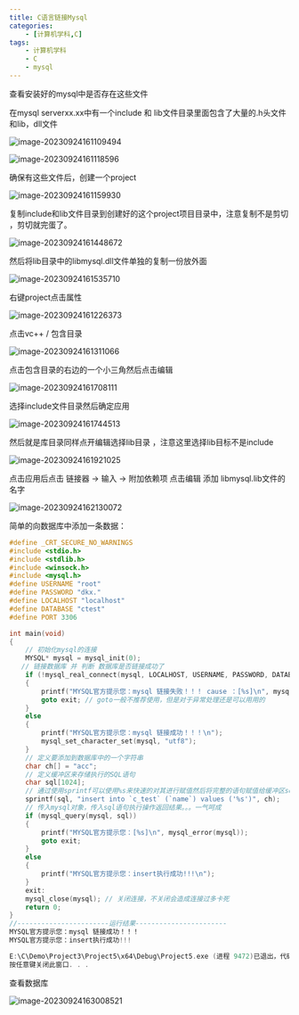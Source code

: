 ```yaml
---
title: C语言链接Mysql
categories:
	- [计算机学科,C]
tags:
	- 计算机学科
	- C
	- mysql
---
```


查看安装好的mysql中是否存在这些文件

在mysql serverxx.xx中有一个include 和 lib文件目录里面包含了大量的.h头文件和lib，dll文件

![image-20230924161109494](https://raw.githubusercontent.com/PigPigLetsGo/imeages/master/202309241611363.png)

![image-20230924161118596](https://raw.githubusercontent.com/PigPigLetsGo/imeages/master/202309241611093.png)

确保有这些文件后，创建一个project

![image-20230924161159930](https://raw.githubusercontent.com/PigPigLetsGo/imeages/master/202309241612164.png)

复制include和lib文件目录到创建好的这个project项目目录中，注意复制不是剪切 ，剪切就完蛋了。

![image-20230924161448672](https://raw.githubusercontent.com/PigPigLetsGo/imeages/master/202309241614792.png)

然后将lib目录中的libmysql.dll文件单独的复制一份放外面

![image-20230924161535710](https://raw.githubusercontent.com/PigPigLetsGo/imeages/master/202309241615418.png)

右键project点击属性

![image-20230924161226373](https://raw.githubusercontent.com/PigPigLetsGo/imeages/master/202309241612862.png)

点击vc++ / 包含目录

![image-20230924161311066](https://raw.githubusercontent.com/PigPigLetsGo/imeages/master/202309241613014.png)

点击包含目录的右边的一个小三角然后点击编辑

![image-20230924161708111](https://raw.githubusercontent.com/PigPigLetsGo/imeages/master/202309241617933.png)

选择include文件目录然后确定应用

![image-20230924161744513](https://raw.githubusercontent.com/PigPigLetsGo/imeages/master/202309241617248.png)

然后就是库目录同样点开编辑选择lib目录 ，注意这里选择lib目标不是include

![image-20230924161921025](https://raw.githubusercontent.com/PigPigLetsGo/imeages/master/202309241619308.png)

点击应用后点击 链接器 -> 输入 -> 附加依赖项 点击编辑 添加 libmysql.lib文件的名字

![image-20230924162130072](https://raw.githubusercontent.com/PigPigLetsGo/imeages/master/202309241621695.png)

简单的向数据库中添加一条数据：

```c
#define _CRT_SECURE_NO_WARNINGS
#include <stdio.h>
#include <stdlib.h>
#include <winsock.h>
#include <mysql.h>
#define USERNAME "root"
#define PASSWORD "dkx."
#define LOCALHOST "localhost"
#define DATABASE "ctest"
#define PORT 3306

int main(void)
{
	// 初始化mysql的连接
	MYSQL* mysql = mysql_init(0);
   // 链接数据库 并 判断 数据库是否链接成功了
	if (!mysql_real_connect(mysql, LOCALHOST, USERNAME, PASSWORD, DATABASE, PORT, NULL, NULL))
	{
		printf("MYSQL官方提示您：mysql 链接失败！！！ cause ：[%s]\n", mysql_error(mysql));
		goto exit; // goto一般不推荐使用，但是对于异常处理还是可以用用的
	}
	else
	{
		printf("MYSQL官方提示您：mysql 链接成功！！！\n");
		mysql_set_character_set(mysql, "utf8");
	}
	// 定义要添加到数据库中的一个字符串
	char ch[] = "acc";
	// 定义缓冲区来存储执行的SQL语句
	char sql[1024];
	// 通过使用sprintf可以使用%s来快速的对其进行赋值然后将完整的语句赋值给缓冲区sql
	sprintf(sql, "insert into `c_test` (`name`) values ('%s')", ch);
	// 传入mysql对象，传入sql语句执行操作返回结果。。。一气呵成
	if (mysql_query(mysql, sql))
	{
		printf("MYSQL官方提示您：[%s]\n", mysql_error(mysql));
		goto exit;
	}
	else
	{
		printf("MYSQL官方提示您：insert执行成功!!!\n");
	}
	exit:
	mysql_close(mysql); // 关闭连接，不关闭会造成连接过多卡死
	return 0;
}
//-----------------------运行结果-----------------------
MYSQL官方提示您：mysql 链接成功！！！
MYSQL官方提示您：insert执行成功!!!

E:\C\Demo\Project3\Project5\x64\Debug\Project5.exe (进程 9472)已退出，代码为 0。
按任意键关闭此窗口. . .
```

查看数据库

![image-20230924163008521](./image-20230924163008521.png)
